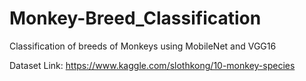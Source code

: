 # Monkey-Breed_Classification
Classification of breeds of Monkeys using MobileNet and VGG16

Dataset Link: https://www.kaggle.com/slothkong/10-monkey-species
